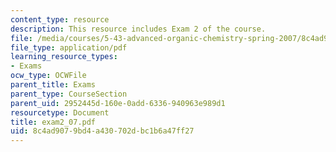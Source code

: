 ```yaml
---
content_type: resource
description: This resource includes Exam 2 of the course.
file: /media/courses/5-43-advanced-organic-chemistry-spring-2007/8c4ad9079bd4a430702dbc1b6a47ff27_exam2_07.pdf
file_type: application/pdf
learning_resource_types:
- Exams
ocw_type: OCWFile
parent_title: Exams
parent_type: CourseSection
parent_uid: 2952445d-160e-0add-6336-940963e989d1
resourcetype: Document
title: exam2_07.pdf
uid: 8c4ad907-9bd4-a430-702d-bc1b6a47ff27
---
```

